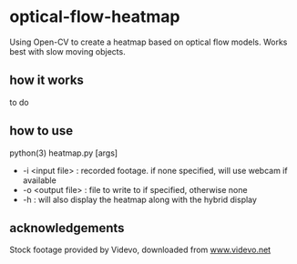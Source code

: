 # optical-flow-heatmap
Using Open-CV to create a heatmap based on optical flow models. Works best with slow moving objects.

## how it works
to do

## how to use
python(3) heatmap.py [args]
 - -i \<input file> : recorded footage. if none specified, will use webcam if available
 - -o \<output file> : file to write to if specified, otherwise none
 - -h : will also display the heatmap along with the hybrid display

## acknowledgements
Stock footage provided by Videvo, downloaded from www.videvo.net